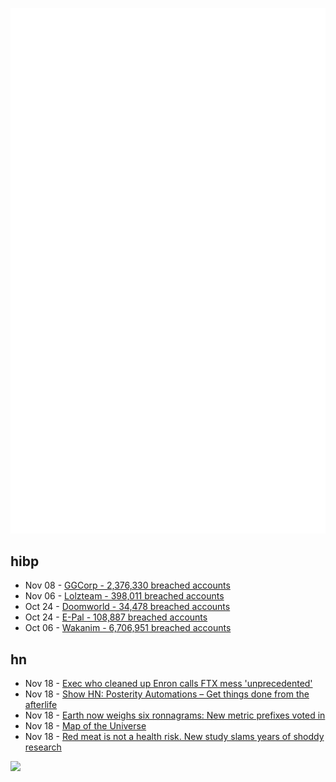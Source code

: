 ![Metrics](https://raw.githubusercontent.com/phixion/phixion/master/metrics.svg)

## hibp

<!--
for https://github.com/phixion/phixion/blob/main/.github/workflows/feeds.yml
-->
<!--START_SECTION:haveibeenpwnd-->
- Nov 08 - [GGCorp - 2,376,330 breached accounts](https://haveibeenpwned.com/PwnedWebsites#GGCorp)
- Nov 06 - [Lolzteam - 398,011 breached accounts](https://haveibeenpwned.com/PwnedWebsites#Lolzteam)
- Oct 24 - [Doomworld - 34,478 breached accounts](https://haveibeenpwned.com/PwnedWebsites#Doomworld)
- Oct 24 - [E-Pal - 108,887 breached accounts](https://haveibeenpwned.com/PwnedWebsites#EPal)
- Oct 06 - [Wakanim - 6,706,951 breached accounts](https://haveibeenpwned.com/PwnedWebsites#Wakanim)
<!--END_SECTION:haveibeenpwnd-->

## hn

<!--
for https://github.com/phixion/phixion/blob/main/.github/workflows/feeds.yml
-->
<!--START_SECTION:hn-->
- Nov 18 - [Exec who cleaned up Enron calls FTX mess 'unprecedented'](https://apnews.com/article/ftx-trading-former-ceo-d2c2b881dc0eb0ec37b454674f446b52)
- Nov 18 - [Show HN: Posterity Automations – Get things done from the afterlife](https://posterity.life/automations/)
- Nov 18 - [Earth now weighs six ronnagrams: New metric prefixes voted in](https://phys.org/news/2022-11-earth-ronnagrams-metric-prefixes-voted.html)
- Nov 18 - [Map of the Universe](https://mapoftheuniverse.net/)
- Nov 18 - [Red meat is not a health risk. New study slams years of shoddy research](https://bigthink.com/health/red-meat-cancer-not-health-risk/)
<!--END_SECTION:hn-->

<!--
for https://yhype.me
-->
![](https://hit.yhype.me/github/profile?user_id=13013670)
